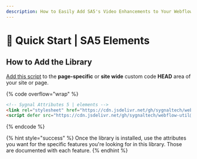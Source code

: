 ```yaml
---
description: How to Easily Add SA5's Video Enhancements to Your Webflow Site
---
```


# 🚀 Quick Start | SA5 Elements

## How to Add the Library <a href="#step-1---add-the-library" id="step-1---add-the-library"></a>

[Add this script](../overview/how-to-add-custom-code.md) to the **page-specific** or **site wide** custom code **HEAD** area of your site or page.&#x20;

{% code overflow="wrap" %}
```html
<!-- Sygnal Attributes 5 | elements --> 
<link rel="stylesheet" href="https://cdn.jsdelivr.net/gh/sygnaltech/webflow-util@5.3.21/dist/css/webflow-elements.css"> 
<script defer src="https://cdn.jsdelivr.net/gh/sygnaltech/webflow-util@5.3.21/dist/nocode/webflow-elements.js"></script>
```
{% endcode %}

{% hint style="success" %}
Once the library is installed, use the attributes you want for the specific features you're looking for in this library. Those are documented with each feature.&#x20;
{% endhint %}
